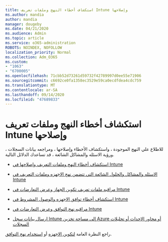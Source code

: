 ```yaml
---
title: استكشاف أخطاء النهج وملفات تعريف Intune وإصلاحها
ms.author: mandia
author: mandia
manager: dougeby
ms.date: 04/21/2020
ms.audience: Admin
ms.topic: article
ms.service: o365-administration
ROBOTS: NOINDEX, NOFOLLOW
localization_priority: Normal
ms.collection: Adm_O365
ms.custom:
- "1063"
- "6700005"
ms.openlocfilehash: 71cbb52d73261d59732f42789997d0ee55e71906
ms.sourcegitcommit: c6692ce0fa1358ec3529e59ca0ecdfdea4cdc759
ms.translationtype: MT
ms.contentlocale: ar-SA
ms.lasthandoff: 09/14/2020
ms.locfileid: "47689833"
---
```

# <a name="troubleshooting-intune-policy-and-profiles"></a>استكشاف أخطاء النهج وملفات تعريف Intune وإصلاحها

للاطلاع علي النهج الموجودة ، واستكشاف الأخطاء وإصلاحها ، ومراجعه بيانات السجلات ، ورؤية الاسئله والمشاكل الشائعة ، قد تساعدك الدلائل التالية.

- [استكشاف أخطاء النهج وملفات التعريف وإصلاحها في Intune](https://docs.microsoft.com/mem/intune/configuration/troubleshoot-policies-in-microsoft-intune)

- [الاسئله والمشاكل والحلول الشائعة التي تتضمن نهج الاجهزه وملفات التعريف في Intune](https://docs.microsoft.com/intune/device-profile-troubleshoot)

- [مراقبه ملفات تعريف تكوين الجهاز وعرض التعارضات في Intune](https://docs.microsoft.com/intune/device-profile-monitor)

- [استكشاف أخطاء توافق الاجهزه والوصول المشروط في Intune](https://docs.microsoft.com/intune/troubleshoot-conditional-access)

- [مراقبه نهج التوافق وعرض التعارضات في Intune](https://docs.microsoft.com/intune/compliance-policy-monitor)

- [إرسال بيانات سجل Intune إلى مساحة تخزين Azure أو محاور الاحداث أو تحليلات السجلات](https://docs.microsoft.com/intune/review-logs-using-azure-monitor)

راجع النظرة العامة [لتكوين الاجهزه](https://docs.microsoft.com/intune/device-profiles) أو [استخدام نهج التوافق](https://docs.microsoft.com/intune/device-compliance-get-started).